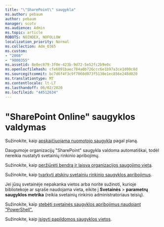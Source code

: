 ```yaml
---
title: "\"SharePoint\" saugykla"
ms.author: pebaum
author: pebaum
manager: scotv
ms.audience: Admin
ms.topic: article
ROBOTS: NOINDEX, NOFOLLOW
localization_priority: Normal
ms.collection: Adm_O365
ms.custom:
- "2008"
- "9000355"
ms.assetid: 8e0ec879-3f0e-423b-9d72-5e52fc2b9e0c
ms.openlocfilehash: cfe6091baec784a0b726ccc6e1b97a3ce1d00c8d
ms.sourcegitcommit: bc7d6f4f3c9f7060d073f5130e1ec856e248d020
ms.translationtype: MT
ms.contentlocale: lt-LT
ms.lasthandoff: 06/02/2020
ms.locfileid: "44512634"
---
```

# <a name="manage-your-sharepoint-online-storage"></a>"SharePoint Online" saugyklos valdymas

Sužinokite, kaip [apskaičiuojama nuomotojo saugykla](https://docs.microsoft.com/office365/servicedescriptions/sharepoint-online-service-description/sharepoint-online-limits?redirectedfrom=MSDN#limits-by-plan) pagal planą.

Daugumoje organizacijų "SharePoint" saugykla valdoma automatiškai, todėl nereikia nustatyti svetainių rinkinio apribojimų.

Sužinokite, kaip [peržiūrėti bendrą ir laisvą organizacijos saugojimo vietą](https://docs.microsoft.com/sharepoint/manage-site-collection-storage-limits).

Sužinokite, kaip [tvarkyti atskirų svetainių rinkinio saugyklos apribojimus](https://docs.microsoft.com/sharepoint/manage-site-collection-storage-limits#manage-individual-site-storage-limits).

Jei jūsų svetainėje nepakanka vietos arba norite sužinoti, kurioje bibliotekoje ar sąraše naudojama vieta, eikite į **Svetainės**  >  **parametrų saugyklos metrika** (reikia svetainių rinkinio administratoriaus teisių).

Sužinokite, kaip [stebėti svetainės saugyklos apribojimus naudojant "PowerShell".](https://docs.microsoft.com/sharepoint/manage-site-collection-storage-limits#monitor-site-storage-limits-by-using-powershell)

Sužinokite, kaip [įsigyti papildomos saugyklos vietos](https://docs.microsoft.com/microsoft-365/commerce/add-storage-space). 
  